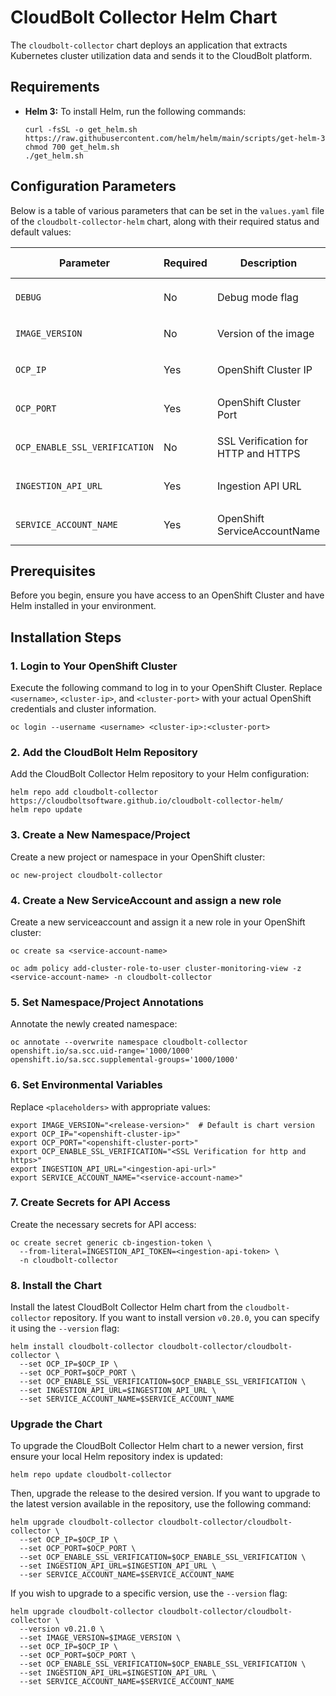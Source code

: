 # CloudBolt Collector Helm Chart

The `cloudbolt-collector` chart deploys an application that extracts Kubernetes cluster utilization data 
and sends it to the CloudBolt platform.

## Requirements

- **Helm 3:** To install Helm, run the following commands:
  ```console
  curl -fsSL -o get_helm.sh https://raw.githubusercontent.com/helm/helm/main/scripts/get-helm-3
  chmod 700 get_helm.sh
  ./get_helm.sh
  ```

## Configuration Parameters

Below is a table of various parameters that can be set in the `values.yaml` file of the `cloudbolt-collector-helm` chart, along with their required status and default values:

| Parameter                          | Required   | Description                          | Default Value       |
|------------------------------------|------------|--------------------------------------|---------------------|
| `DEBUG`                            | No         | Debug mode flag                      | `""` (empty string) |
| `IMAGE_VERSION`                    | No         | Version of the image                 | `"<helm-chart-version>"`|
| `OCP_IP`                           | Yes        | OpenShift Cluster IP                 | `""` (empty string) |
| `OCP_PORT`                         | Yes        | OpenShift Cluster Port               | `""` (empty string) |
| `OCP_ENABLE_SSL_VERIFICATION`      | No         | SSL Verification for HTTP and HTTPS  | `""` (empty string) |
| `INGESTION_API_URL`                | Yes        | Ingestion API URL                    | `""` (empty string) |
| `SERVICE_ACCOUNT_NAME`             | Yes        | OpenShift ServiceAccountName         | `""` (empty string) |

## Prerequisites

Before you begin, ensure you have access to an OpenShift Cluster and have Helm installed in your environment.

## Installation Steps

### 1. Login to Your OpenShift Cluster

Execute the following command to log in to your OpenShift Cluster. Replace `<username>`, `<cluster-ip>`, and `<cluster-port>` with your actual OpenShift credentials and cluster information.

```console
oc login --username <username> <cluster-ip>:<cluster-port>
```

### 2. Add the CloudBolt Helm Repository

Add the CloudBolt Collector Helm repository to your Helm configuration:

```console
helm repo add cloudbolt-collector https://cloudboltsoftware.github.io/cloudbolt-collector-helm/
helm repo update
```

### 3. Create a New Namespace/Project

Create a new project or namespace in your OpenShift cluster:

```console
oc new-project cloudbolt-collector
```

### 4. Create a New ServiceAccount and assign a new role

Create a new serviceaccount and assign it a new role in your OpenShift cluster:

```console
oc create sa <service-account-name>
```

```console
oc adm policy add-cluster-role-to-user cluster-monitoring-view -z <service-account-name> -n cloudbolt-collector
```

### 5. Set Namespace/Project Annotations

Annotate the newly created namespace:

```console
oc annotate --overwrite namespace cloudbolt-collector openshift.io/sa.scc.uid-range='1000/1000' openshift.io/sa.scc.supplemental-groups='1000/1000'
```

### 6. Set Environmental Variables

Replace `<placeholders>` with appropriate values:

```console
export IMAGE_VERSION="<release-version>"  # Default is chart version
export OCP_IP="<openshift-cluster-ip>"
export OCP_PORT="<openshift-cluster-port>"
export OCP_ENABLE_SSL_VERIFICATION="<SSL Verification for http and https>"
export INGESTION_API_URL="<ingestion-api-url>"
export SERVICE_ACCOUNT_NAME="<service-account-name>"
```

### 7. Create Secrets for API Access

Create the necessary secrets for API access:

```console
oc create secret generic cb-ingestion-token \
  --from-literal=INGESTION_API_TOKEN=<ingestion-api-token> \
  -n cloudbolt-collector
```
### 8. Install the Chart

Install the latest CloudBolt Collector Helm chart from the `cloudbolt-collector` repository. 
If you want to install version `v0.20.0`, you can specify it using the `--version` flag:

```console
helm install cloudbolt-collector cloudbolt-collector/cloudbolt-collector \
  --set OCP_IP=$OCP_IP \
  --set OCP_PORT=$OCP_PORT \
  --set OCP_ENABLE_SSL_VERIFICATION=$OCP_ENABLE_SSL_VERIFICATION \
  --set INGESTION_API_URL=$INGESTION_API_URL \
  --set SERVICE_ACCOUNT_NAME=$SERVICE_ACCOUNT_NAME
```

### Upgrade the Chart

To upgrade the CloudBolt Collector Helm chart to a newer version, first ensure your local Helm repository index is updated:

```console
helm repo update cloudbolt-collector
```

Then, upgrade the release to the desired version. If you want to upgrade to the latest version available in the repository, use the following command:

```console
helm upgrade cloudbolt-collector cloudbolt-collector/cloudbolt-collector \
  --set OCP_IP=$OCP_IP \
  --set OCP_PORT=$OCP_PORT \
  --set OCP_ENABLE_SSL_VERIFICATION=$OCP_ENABLE_SSL_VERIFICATION \
  --set INGESTION_API_URL=$INGESTION_API_URL \
  --ser SERVICE_ACCOUNT_NAME=$SERVICE_ACCOUNT_NAME
```

If you wish to upgrade to a specific version, use the `--version` flag:

```console
helm upgrade cloudbolt-collector cloudbolt-collector/cloudbolt-collector \
  --version v0.21.0 \
  --set IMAGE_VERSION=$IMAGE_VERSION \
  --set OCP_IP=$OCP_IP \
  --set OCP_PORT=$OCP_PORT \
  --set OCP_ENABLE_SSL_VERIFICATION=$OCP_ENABLE_SSL_VERIFICATION \
  --set INGESTION_API_URL=$INGESTION_API_URL \
  --set SERVICE_ACCOUNT_NAME=$SERVICE_ACCOUNT_NAME
```
